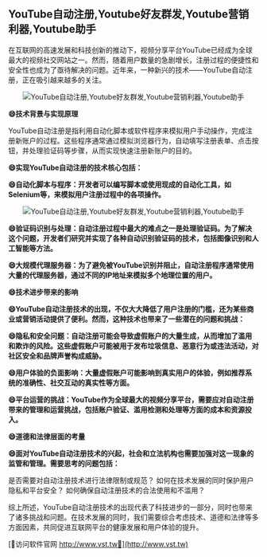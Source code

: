## **YouTube自动注册,Youtube好友群发,Youtube营销利器,Youtube助手**

在互联网的高速发展和科技创新的推动下，视频分享平台YouTube已经成为全球最大的视频社交网站之一。然而，随着用户数量的急剧增长，注册过程的便捷性和安全性也成为了亟待解决的问题。近年来，一种新兴的技术——YouTube自动注册，正在吸引越来越多的关注。

 <center><img src="https://vst.tw/MP4/tuiguang/png/2.png" alt="YouTube自动注册,Youtube好友群发,Youtube营销利器,Youtube助手"></center>

**😄技术背景与实现原理**

YouTube自动注册是指利用自动化脚本或软件程序来模拟用户手动操作，完成注册新账户的过程。这些程序通常通过模拟浏览器行为，自动填写注册表单、点击按钮，并处理验证码等步骤，从而实现快速注册新账户的目的。

**😄实现YouTube自动注册的技术核心包括：**

**😄自动化脚本与程序：开发者可以编写脚本或使用现成的自动化工具，如Selenium等，来模拟用户注册过程中的各项操作。**

 <center><img src="https://vst.tw/MP4/tuiguang/png/0.png" alt="YouTube自动注册,Youtube好友群发,Youtube营销利器,Youtube助手"></center>

**😄验证码识别与处理：自动注册过程中最大的难点之一是处理验证码。为了解决这个问题，开发者们研究并实现了各种自动识别验证码的技术，包括图像识别和人工智能等方法。**

**😄大规模代理服务器：为了避免被YouTube识别并阻止，自动注册程序通常使用大量的代理服务器，通过不同的IP地址来模拟多个地理位置的用户。**

**😄技术进步带来的影响**

**😄YouTube自动注册技术的出现，不仅大大降低了用户注册的门槛，还为某些商业或营销活动提供了便利。然而，这种技术也带来了一些潜在的问题和挑战：**

**😄隐私和安全问题：自动注册可能会导致虚假账户的大量生成，从而增加了滥用和欺诈的风险。这些虚假账户可能被用于发布垃圾信息、恶意行为或违法活动，对社区安全和品牌声誉构成威胁。**

**😄用户体验的负面影响：大量虚假账户可能影响到真实用户的体验，例如推荐系统的准确性、社交互动的真实性等方面。**

**😄平台运营的挑战：YouTube作为全球最大的视频分享平台，需要应对自动注册带来的管理和运营挑战，包括账户验证、滥用检测和处理等方面的成本和资源投入。**

**😄道德和法律层面的考量**

**😄面对YouTube自动注册技术的兴起，社会和立法机构也需要加强对这一现象的监管和管理。需要思考的问题包括：**

是否需要对自动注册技术进行法律限制或规范？
如何在技术发展的同时保护用户隐私和平台安全？
如何确保自动注册技术的合法使用和不滥用？

综上所述，YouTube自动注册技术的出现代表了科技进步的一部分，同时也带来了诸多挑战和问题。在技术发展的同时，我们需要综合考虑技术、道德和法律等多方面因素，共同促进互联网平台的健康发展和用户体验的提升。


[👻访问软件官网 http://www.vst.tw👻](http://www.vst.tw)
